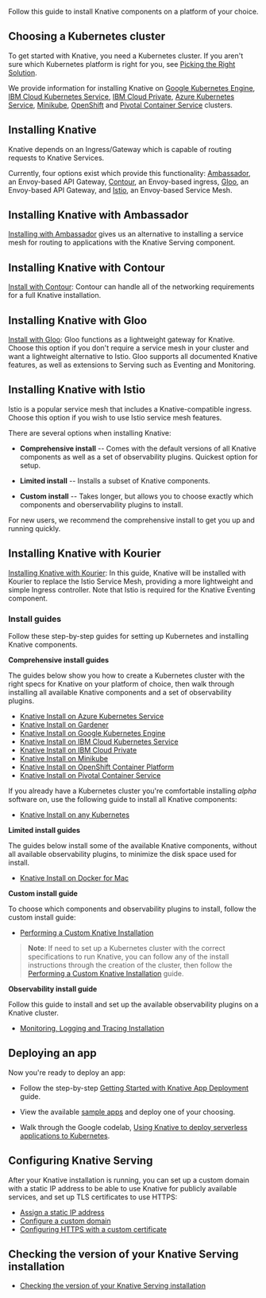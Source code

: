 
Follow this guide to install Knative components on a platform of your choice.

## Choosing a Kubernetes cluster

To get started with Knative, you need a Kubernetes cluster. If you aren't sure
which Kubernetes platform is right for you, see
[Picking the Right Solution](https://kubernetes.io/docs/setup/).

We provide information for installing Knative on
[Google Kubernetes Engine](https://cloud.google.com/kubernetes-engine/docs/),
[IBM Cloud Kubernetes Service](https://www.ibm.com/cloud/container-service),
[IBM Cloud Private](https://www.ibm.com/cloud/private),
[Azure Kubernetes Service](https://docs.microsoft.com/en-us/azure/aks/),
[Minikube](https://kubernetes.io/docs/setup/minikube/),
[OpenShift](https://github.com/openshift/origin) and
[Pivotal Container Service](https://pivotal.io/platform/pivotal-container-service)
clusters.

## Installing Knative

Knative depends on an Ingress/Gateway which is capable of routing requests to
Knative Services.

Currently, four options exist which provide this functionality:
[Ambassador](https://www.getambassador.io/), an Envoy-based API Gateway,
[Contour](https://projectcontour.io/), an Envoy-based ingress,
[Gloo](https://docs.solo.io/gloo/latest/), an Envoy-based API Gateway, and
[Istio](https://istio.io/), an Envoy-based Service Mesh.

## Installing Knative with Ambassador

[Installing with Ambassador](./Knative-with-Ambassador.md) gives us an
alternative to installing a service mesh for routing to applications with the
Knative Serving component.

## Installing Knative with Contour

[Install with Contour](./Knative-with-Contour.md): Contour can handle all of
the networking requirements for a full Knative installation.

## Installing Knative with Gloo

[Install with Gloo](./Knative-with-Gloo.md): Gloo functions as a lightweight gateway for Knative. Choose this option if you don't require a service mesh in your cluster and want a lightweight alternative to Istio. Gloo supports all documented Knative features, as well as extensions to Serving such as Eventing and Monitoring.

## Installing Knative with Istio

Istio is a popular service mesh that includes a Knative-compatible ingress.
Choose this option if you wish to use Istio service mesh features.

There are several options when installing Knative:

- **Comprehensive install** -- Comes with the default versions of all Knative
  components as well as a set of observability plugins. Quickest option for
  setup.

- **Limited install** -- Installs a subset of Knative components.

- **Custom install** -- Takes longer, but allows you to choose exactly which
  components and oberservability plugins to install.

For new users, we recommend the comprehensive install to get you up and running
quickly.

## Installing Knative with Kourier

[Installing Knative with Kourier](./knative-with-kourier.md): In this guide, Knative will be installed with Kourier to replace the Istio Service Mesh, providing a more lightweight and simple Ingress controller. Note that Istio is required for the Knative Eventing component.

### Install guides

Follow these step-by-step guides for setting up Kubernetes and installing
Knative components.

**Comprehensive install guides**

The guides below show you how to create a Kubernetes cluster with the right
specs for Knative on your platform of choice, then walk through installing all
available Knative components and a set of observability plugins.

- [Knative Install on Azure Kubernetes Service](./Knative-with-AKS.md)
- [Knative Install on Gardener](./Knative-with-Gardener.md)
- [Knative Install on Google Kubernetes Engine](./Knative-with-GKE.md)
- [Knative Install on IBM Cloud Kubernetes Service](./Knative-with-IKS.md)
- [Knative Install on IBM Cloud Private](./Knative-with-ICP.md)
- [Knative Install on Minikube](./Knative-with-Minikube.md)
- [Knative Install on OpenShift Container Platform](https://docs.openshift.com/container-platform/4.1/serverless/installing-openshift-serverless.html)
- [Knative Install on Pivotal Container Service](./Knative-with-PKS.md)

If you already have a Kubernetes cluster you're comfortable installing _alpha_
software on, use the following guide to install all Knative components:

- [Knative Install on any Kubernetes](./Knative-with-any-k8s.md)

**Limited install guides**

The guides below install some of the available Knative components, without all
available observability plugins, to minimize the disk space used for install.

- [Knative Install on Docker for Mac](./Knative-with-Docker-for-Mac.md)

**Custom install guide**

To choose which components and observability plugins to install, follow the
custom install guide:

- [Performing a Custom Knative Installation](./Knative-custom-install.md)

> **Note**: If need to set up a Kubernetes cluster with the correct
> specifications to run Knative, you can follow any of the install instructions
> through the creation of the cluster, then follow the
> [Performing a Custom Knative Installation](./Knative-custom-install.md) guide.

**Observability install guide**

Follow this guide to install and set up the available observability plugins on a
Knative cluster.

- [Monitoring, Logging and Tracing Installation](../serving/installing-logging-metrics-traces.md)

## Deploying an app

Now you're ready to deploy an app:

- Follow the step-by-step
  [Getting Started with Knative App Deployment](../serving/getting-started-knative-app.md)
  guide.

- View the available [sample apps](../serving/samples) and deploy one of your
  choosing.

- Walk through the Google codelab,
  [Using Knative to deploy serverless applications to Kubernetes](https://codelabs.developers.google.com/codelabs/knative-intro/#0).

## Configuring Knative Serving

After your Knative installation is running, you can set up a custom domain with
a static IP address to be able to use Knative for publicly available services,
and set up TLS certificates to use HTTPS:

- [Assign a static IP address](../serving/gke-assigning-static-ip-address.md)
- [Configure a custom domain](../serving/using-a-custom-domain.md)
- [Configuring HTTPS with a custom certificate](../serving/using-a-tls-cert.md)

## Checking the version of your Knative Serving installation

- [Checking the version of your Knative Serving installation](./check-install-version.md)
